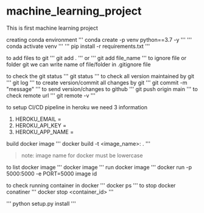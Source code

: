 # machine_learning_project
This is first machine learning project



creating conda environment
'''
conda create -p venv python==3.7 -y
'''
'''
conda activate venv
'''
'''
pip install -r requirements.txt
'''

to add files to git
'''
git add .
'''
or
'''
git add file_name
'''
to ignore file or folder git we can write name of file/folder in .gitignore file

to check the git status
'''
git status
'''
to check all version maintained by git
''' 
git log
'''
to create version/commit all changes by git
'''
git commit -m "message"
'''
to send version/changes to github
'''
git push origin main
'''
to check remote url
'''
git remote -v
'''

to setup CI/CD pipeline in heroku we need 3 information
1. HEROKU_EMAIL = 
2. HEROKU_API_KEY =
3. HEROKU_APP_NAME =

build docker image
'''
docker build -t <image_name>:<tagename> .
'''
> note: image name for docker must be lowercase

to list docker image
'''
docker image
'''
run docker image
'''
docker run -p 5000:5000 -e PORT=5000 image id

to check running container in docker
'''
docker ps
'''
to stop docker conatiner
'''
docker stop <container_id>
'''

'''
python setup.py install
'''